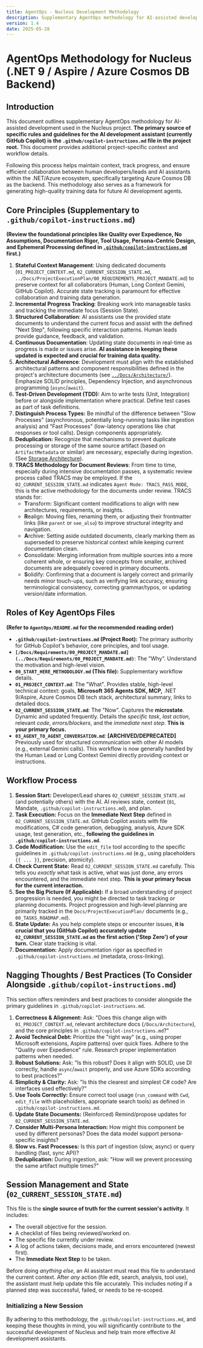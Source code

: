 ```yaml
---
title: AgentOps - Nucleus Development Methodology
description: Supplementary AgentOps methodology for AI-assisted development within the Nucleus project.
version: 1.4
date: 2025-05-28
---
```


# AgentOps Methodology for Nucleus (.NET 9 / Aspire / Azure Cosmos DB Backend)

## Introduction

This document outlines supplementary AgentOps methodology for AI-assisted development used in the Nucleus project. **The primary source of specific rules and guidelines for the AI development assistant (currently GitHub Copilot) is the `.github/copilot-instructions.md` file in the project root.** This document provides additional project-specific context and workflow details.

Following this process helps maintain context, track progress, and ensure efficient collaboration between human developers/leads and AI assistants within the .NET/Azure ecosystem, specifically targeting Azure Cosmos DB as the backend. This methodology also serves as a framework for generating high-quality training data for future AI development agents.

## Core Principles (Supplementary to `.github/copilot-instructions.md`)

**(Review the foundational principles like Quality over Expedience, No Assumptions, Documentation Rigor, Tool Usage, Persona-Centric Design, and Ephemeral Processing defined in [`.github/copilot-instructions.md`](../.github/copilot-instructions.md) first.)**

1.  **Stateful Context Management**: Using dedicated documents (`01_PROJECT_CONTEXT.md`, `02_CURRENT_SESSION_STATE.md`, `../Docs/ProjectExecutionPlan/00_REQUIREMENTS_PROJECT_MANDATE.md`) to preserve context for all collaborators (Human, Long Context Gemini, GitHub Copilot). Accurate state tracking is paramount for effective collaboration and training data generation.
2.  **Incremental Progress Tracking**: Breaking work into manageable tasks and tracking the immediate focus (Session State).
3.  **Structured Collaboration**: AI assistants use the provided state documents to understand the current focus and assist with the defined "Next Step", following specific interaction patterns. Human leads provide guidance, feedback, and validation.
4.  **Continuous Documentation**: Updating state documents in real-time as progress is made or issues arise. **AI assistance in keeping these updated is expected and crucial for training data quality.**
5.  **Architectural Adherence**: Development must align with the established architectural patterns and component responsibilities defined in the project's architecture documents (see [`../Docs/Architecture/`](../Docs/Architecture/)). Emphasize SOLID principles, Dependency Injection, and asynchronous programming (`async`/`await`).
6.  **Test-Driven Development (TDD):** Aim to write tests (Unit, Integration) before or alongside implementation where practical. Define test cases as part of task definitions.
7.  **Distinguish Process Types:** Be mindful of the difference between "Slow Processes" (asynchronous, potentially long-running tasks like ingestion analysis) and "Fast Processes" (low-latency operations like chat responses or tool calls). Design components appropriately.
8.  **Deduplication:** Recognize that mechanisms to prevent duplicate processing or storage of the same source artifact (based on `ArtifactMetadata` or similar) are necessary, especially during ingestion. (See [Storage Architecture](../Docs/Architecture/03_ARCHITECTURE_STORAGE.md)).
9.  **TRACS Methodology for Document Reviews**: From time to time, especially during intensive documentation passes, a systematic review process called TRACS may be employed. If the `02_CURRENT_SESSION_STATE.md` indicates `Agent Mode: TRACS_PASS_MODE`, this is the active methodology for the documents under review. TRACS stands for:
    *   **T**ransform: Significant content modifications to align with new architectures, requirements, or insights.
    *   **R**ealign: Moving files, renaming them, or adjusting their frontmatter links (like `parent` or `see_also`) to improve structural integrity and navigation.
    *   **A**rchive: Setting aside outdated documents, clearly marking them as superseded to preserve historical context while keeping current documentation clean.
    *   **C**onsolidate: Merging information from multiple sources into a more coherent whole, or ensuring key concepts from smaller, archived documents are adequately covered in primary documents.
    *   **S**olidify: Confirming that a document is largely correct and primarily needs minor touch-ups, such as verifying link accuracy, ensuring terminological consistency, correcting grammar/typos, or updating version/date information.

## Roles of Key AgentOps Files

**(Refer to `AgentOps/README.md` for the recommended reading order)**

*   **`.github/copilot-instructions.md` (Project Root):** The primary authority for GitHub Copilot's behavior, core principles, and tool usage.
*   **`[/Docs/Requirements/00_PROJECT_MANDATE.md](../Docs/Requirements/00_PROJECT_MANDATE.md)`**: The "Why". Understand the motivation and high-level vision.
*   **`00_START_HERE_METHODOLOGY.md` (This file):** Supplementary workflow details.
*   **`01_PROJECT_CONTEXT.md`**: The "What". Provides stable, high-level technical context: goals, **Microsoft 365 Agents SDK, MCP,** .NET 9/Aspire, Azure Cosmos DB tech stack, architectural summary, links to detailed docs.
*   **`02_CURRENT_SESSION_STATE.md`**: The "Now". Captures the **microstate**. Dynamic and updated frequently. Details the *specific task*, *last action*, relevant *code*, *errors/blockers*, and the *immediate next step*. **This is your primary focus.**
*   **`03_AGENT_TO_AGENT_CONVERSATION.md`**: **[ARCHIVED/DEPRECATED]** Previously used for structured communication with other AI models (e.g., external Gemini calls). This workflow is now generally handled by the Human Lead or Long Context Gemini directly providing context or instructions.

## Workflow Process

1.  **Session Start:** Developer/Lead shares `02_CURRENT_SESSION_STATE.md` (and potentially others) with the AI. AI reviews state, context (`01`, Mandate, `.github/copilot-instructions.md`), and plan.
2.  **Task Execution:** Focus on the **Immediate Next Step** defined in `02_CURRENT_SESSION_STATE.md`. GitHub Copilot assists with file modifications, C# code generation, debugging, analysis, Azure SDK usage, test generation, etc., **following the guidelines in `.github/copilot-instructions.md`**.
3.  **Code Modification:** Use the `edit_file` tool according to the specific guidelines in `.github/copilot-instructions.md` (e.g., using placeholders `{{ ... }}`, precision, atomicity).
4.  **Check Current State:** Read `02_CURRENT_SESSION_STATE.md` carefully. This tells you *exactly* what task is active, what was just done, any errors encountered, and the immediate next step. **This is your primary focus for the current interaction.**
5.  **See the Big Picture (If Applicable):** If a broad understanding of project progression is needed, you might be directed to task tracking or planning documents. Project progression and high-level planning are primarily tracked in the `Docs/ProjectExecutionPlan/` documents (e.g., `00_TASKS_ROADMAP.md`).
6.  **State Update:** As you help complete steps or encounter issues, **it is crucial that you (GitHub Copilot) accurately update `02_CURRENT_SESSION_STATE.md` as the first action ('Step Zero') of your turn.** Clear state tracking is vital.
7.  **Documentation:** Apply documentation rigor as specified in `.github/copilot-instructions.md` (metadata, cross-linking).

## Nagging Thoughts / Best Practices (To Consider Alongside `.github/copilot-instructions.md`)

This section offers reminders and best practices to consider alongside the primary guidelines in `.github/copilot-instructions.md`.

1.  **Correctness & Alignment:** Ask: "Does this change align with `01_PROJECT_CONTEXT.md`, relevant architecture docs (`/Docs/Architecture`), and the core principles in `.github/copilot-instructions.md`?"
2.  **Avoid Technical Debt:** Prioritize the "right way" (e.g., using proper Microsoft extensions, Aspire patterns) over quick fixes. Adhere to the "Quality over Expedience" rule. Research proper implementation patterns when needed.
3.  **Robust Solutions:** Ask: "Is this robust? Does it align with SOLID, use DI correctly, handle `async`/`await` properly, and use Azure SDKs according to best practices?"
4.  **Simplicity & Clarity:** Ask: "Is this the clearest and simplest C# code? Are interfaces used effectively?"
5.  **Use Tools Correctly:** Ensure correct tool usage (`run_command` with `Cwd`, `edit_file` with placeholders, appropriate search tools) as defined in `.github/copilot-instructions.md`.
6.  **Update State Documents:** (Reinforced) Remind/propose updates for `02_CURRENT_SESSION_STATE.md`.
7.  **Consider Multi-Persona Interaction:** How might this component be used by different personas? Does the data model support persona-specific insights?
8.  **Slow vs. Fast Processes:** Is this part of ingestion (slow, async) or query handling (fast, sync API)?
9.  **Deduplication:** During ingestion, ask: "How will we prevent processing the same artifact multiple times?"

## Session Management and State (`02_CURRENT_SESSION_STATE.md`)

This file is the **single source of truth for the current session's activity**. It includes:
*   The overall objective for the session.
*   A checklist of files being reviewed/worked on.
*   The specific file currently under review.
*   A log of actions taken, decisions made, and errors encountered (newest first).
*   The **Immediate Next Step** to be taken.

Before doing *anything else*, an AI assistant must read this file to understand the current context. After *any* action (file edit, search, analysis, tool use), the assistant must help update this file accurately. This includes noting if a planned step was successful, failed, or needs to be re-scoped.

### Initializing a New Session

By adhering to this methodology, the `.github/copilot-instructions.md`, and keeping these thoughts in mind, you will significantly contribute to the successful development of Nucleus and help train more effective AI development assistants.